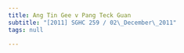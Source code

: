 ```yaml
---
title: Ang Tin Gee v Pang Teck Guan
subtitle: "[2011] SGHC 259 / 02\_December\_2011"
tags: null

---
```


